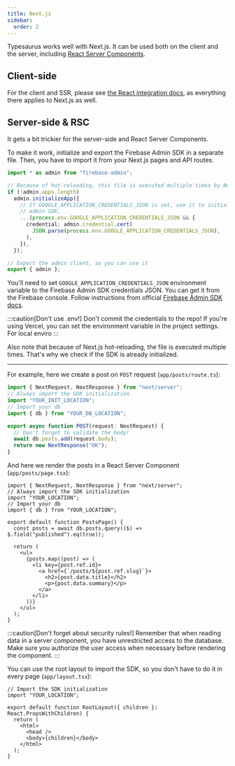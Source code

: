 ```yaml
---
title: Next.js
sidebar:
  order: 2
---
```


Typesaurus works well with Next.js. It can be used both on the client and the server, including [React Server Components](https://nextjs.org/docs/app/building-your-application/rendering/server-components).

## Client-side

For the client and SSR, please see [the React integration docs](/integrations/react/), as everything there applies to Next.js as well.

## Server-side & RSC

It gets a bit trickier for the server-side and React Server Components.

To make it work, initialize and export the Firebase Admin SDK in a separate file. Then, you have to import it from your Next.js pages and API routes.

```ts
import * as admin from "firebase-admin";

// Because of hot-reloading, this file is executed multiple times by Next.js
if (!admin.apps.length)
  admin.initializeApp({
    // If GOOGLE_APPLICATION_CREDENTIALS_JSON is set, use it to initialize the
    // admin SDK.
    ...(process.env.GOOGLE_APPLICATION_CREDENTIALS_JSON && {
      credential: admin.credential.cert(
        JSON.parse(process.env.GOOGLE_APPLICATION_CREDENTIALS_JSON),
      ),
    }),
  });

// Export the admin client, so you can use it
export { admin };
```

You'll need to set `GOOGLE_APPLICATION_CREDENTIALS_JSON` environment variable to the Firebase Admin SDK credentials JSON. You can get it from the Firebase console. Follow instructions from official [Firebase Admin SDK docs](https://firebase.google.com/docs/admin/setup#initialize_the_sdk_in_non-google_environments).

:::caution[Don't use .env!]
Don't commit the credentials to the repo! If you're using Vercel, you can set the environment variable in the project settings. For local enviro
:::

Also note that because of Next.js hot-reloading, the file is executed multiple times. That's why we check if the SDK is already initialized.

---

For example, here we create a post on `POST` request (`app/posts/route.ts`):

```ts
import { NextRequest, NextResponse } from "next/server";
// Always import the SDK initialization
import "YOUR_INIT_LOCATION";
// Import your db
import { db } from "YOUR_DB_LOCATION";

export async function POST(request: NextRequest) {
  // Don't forget to validate the body!
  await db.posts.add(request.body);
  return new NextResponse("OK");
}
```

And here we render the posts in a React Server Component (`app/posts/page.tsx`):

```tsx
import { NextRequest, NextResponse } from "next/server";
// Always import the SDK initialization
import "YOUR_LOCATION";
// Import your db
import { db } from "YOUR_LOCATION";

export default function PostsPage() {
  const posts = await db.posts.query(($) => $.field("published").eq(true));

  return (
    <ul>
      {posts.map((post) => (
        <li key={post.ref.id}>
          <a href={`/posts/${post.ref.slug}`}>
            <h2>{post.data.title}</h2>
            <p>{post.data.summary}</p>
          </a>
        </li>
      ))}
    </ul>
  );
}
```

:::caution[Don't forget about security rules!]
Remember that when reading data in a server component, you have unrestricted access to the database. Make sure you authorize the user access when necessary before rendering the component.
:::

You can use the root layout to import the SDK, so you don't have to do it in every page (`app/layout.tsx`):

```tsx
// Import the SDK initialization
import "YOUR_LOCATION";

export default function RootLayout({ children }: React.PropsWithChildren) {
  return (
    <html>
      <head />
      <body>{children}</body>
    </html>
  );
}
```
